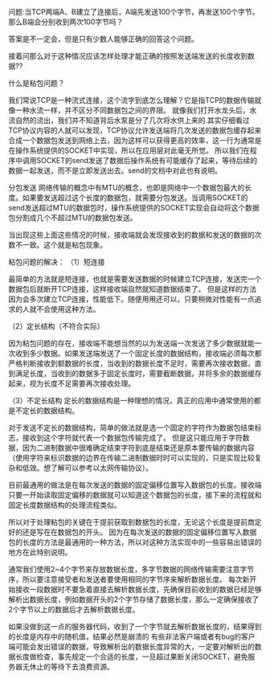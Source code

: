 

问题:当TCP两端A、B建立了连接后，A端先发送100个字节，再发送100个字节。那么B端会分别收到两次100字节吗？ 

答案是不一定会，但是只有少数人能够正确的回答这个问题。

接着问那么对于这种情况应该怎样处理才能正确的按照发送端发送的长度收到数据??

什么是粘包问题？

我们常说TCP是一种流式连接，这个流字到底怎么理解？它是指TCP的数据传输就像一种水流一样，并不区分不同数据包之间的界限。 
就像我们打开水龙头后，水流自然的流出，我们并不知道背后水泵是分了几次将水供上来的.其实仔细看过TCP协议内容的人就可以发现，TCP协议允许发送端将几次发送的数据包缓存起来合成一个数据包发送到网络上去，因为这样可以获得更高的效率，这一行为通常是在操作系统提供的SOCKET中实现，所以在应用层对此毫无所觉。 
所以我们在程序中调用SOCKET的send发送了数据后操作系统有可能缓存了起来，等待后续的数据一起发送，而不是立即发送出去。send的文档中对此也有说明。

分包发送
网络传输的概念中有MTU的概念，也即是网络中一个数据包最大的长度。如果要发送超过这个长度的数据包，就需要分包发送。当调用SOCKET的send发送超过MTU的数据包时，操作系统提供的SOCKET实现会自动将这个数据包分割成几个不超过MTU的数据包发送。

当出现这些上面这些情况的时候，接收端就会发现接收到的数据和发送的数据的次数不一致。这个就是粘包现象。


粘包问题的解决：
（1）短连接

最简单的方法就是短连接，也就是需要发送数据的时候建立TCP连接，发送完一个数据包后就断开TCP连接，这样接收端自然就知道数据结束了。 
但是这样的方法因为会多次建立TCP连接，性能低下。随便用用还可以，只要稍微对性能有一点追求的人就不会使用这种方法。

（2）定长结构（不符合实际）

因为粘包问题的存在，接收端不能想当然的以为发送端一次发送了多少数据就能一次收到多少数据。如果发送端发送了一个固定长度的数据结构，接收端必须每次都严格判断接收到额数据的长度，当收到的数据长度不足时，需要再次接收数据，直到满足长度，当收到的数据多于固定长度时，需要截断数据，并将多余的数据缓存起来，视为长度不足需要再次接收处理。

（3）不定长结构
定长的数据结构是一种理想的情况，真正的应用中通常使用的都是不定长的数据结构。 

对于发送不定长的数据结构，简单的做法就是选一个固定的字符作为数据包结束标志，接收到这个字符就代表一个数据包传输完成了。 
但是这只能应用于字符数据，因为二进制数据中很难确定结束字符到底是结束还是原本要传输的数据内容（使用字符来标识数据的边界在传输二进制数据时时可以实现的，只是实现比较复杂和低效。想了解可以参考以太网传输协议）。 

目前最通用的做法是在每次发送的数据的固定偏移位置写入数据包的长度。接收端只要一开始读取固定偏移的数据就可以知道这个数据包的长度，接下来的流程就和固定长度数据结构的处理流程类似。

所以对于处理粘包的关键在于提前获取到数据包的长度，无论这个长度是提前商定好的还是写在在数据包的开头。 因为在每次发送的数据的固定偏移位置写入数据包的长度的方法是最通用的一种方法，所以对这种方法实现中的一些容易出错误的地方在此特别说明。

通常我们使用2~4个字节来存放数据长度，多字节数据的网络传输需要注意字节序，所以要注意接受者和发送者要使用相同的字节序来解析数据长度。
每次新开始接收一段数据时不要急着直接去解析数据长度，先确保目前收到的数据已经足够解析出数据长度，例如数据开头的2个字节存储了数据长度，那么一定确保接收了2个字节以上的数据后才去解析数据长度。 

如果没做到这一点的服务器代码，收到了一个字节就去解析数据长度的，结果得到的长度是内存中的随机值，结果必然是崩溃的
有些非法客户端或者有bug的客户端可能会发出错误的数据，导致解析出的数据长度异常的大，一定要对解析出的数据长度做检查，事先规定一个合适的长度，一旦超过果断关闭SOCKET，避免服务器无休止的等待下去浪费资源。 

